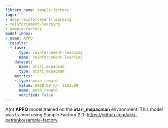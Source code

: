 ```yaml
---
library_name: sample-factory
tags:
- deep-reinforcement-learning
- reinforcement-learning
- sample-factory
model-index:
- name: APPO
  results:
  - task:
      type: reinforcement-learning
      name: reinforcement-learning
    dataset:
      name: atari_mspacman
      type: atari_mspacman
    metrics:
    - type: mean_reward
      value: 6808.00 +/- 1183.09
      name: mean_reward
      verified: false
---
```


A(n) **APPO** model trained on the **atari_mspacman** environment.
This model was trained using Sample Factory 2.0: https://github.com/alex-petrenko/sample-factory
    